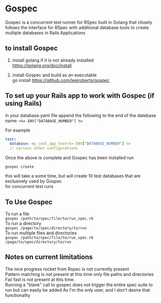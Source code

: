 # Gospec
Gospec is a concurrent test runner for RSpec built in Golang that closely \
follows the interface for RSpec with additional database tools to create
multiple databases in Rails Applications

## to install Gospec

1) install golang if it is not already installed \
https://golang.org/doc/install

2) install Gospec and build as an executable \
   go install https://github.com/leejroberts/gospec


## To set up your Rails app to work with Gospec (if using Rails)
in your database.yaml file
append the following to the end of the datebase name: `<%= ENV["DATABASE_NUMBER"] %>` 

For example
```yaml
test:
  database: my_cool_app_test<%= ENV["DATABASE_NUMBER"] %>
  // various other configurations
```

Once the above is complete and Gospec has been installed run

`gospec create`

this will take a some time, but will create 10 test databases that are exclusively used by Gospec \
for concurrent test runs

## To Use Gospec
To run a file \
`gospec /path/to/spec/file/to/run_spec.rb` \
To run a directory \
`gospec /page/to/spec/directory/to/run` \
To run multiple files and directories \
`gospec /path/to/spec/file/to/run_spec.rb /page/to/spec/directory/to/run`

## Notes on current limitations
The nice progress rocket from Rspec is not currently present \
Pattern matching is not present at this time only file paths and directories \
Fail fast is not present at this time. \
Running a "blank" call to gospec does not trigger the entire spec suite to run but can easily be added
As I'm the only user, and I don't desire that functionality 
